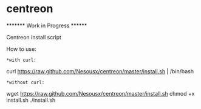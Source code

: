 centreon
========

******* Work in Progress ******

Centreon install script

How to use:

	*with curl:
curl https://raw.github.com/Nesousx/centreon/master/install.sh | /bin/bash

	*without curl:
wget https://raw.github.com/Nesousx/centreon/master/install.sh
chmod +x install.sh
./install.sh
